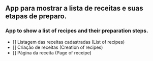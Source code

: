 ## App para mostrar a lista de receitas e suas etapas de preparo.
### App to show a list of recipes and their preparation steps.


- [] Listagem das receitas cadastradas (List of recipes)
- [] Criação de receitas (Creation of recipes) 
- [] Página da receita (Page of receipe)